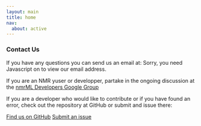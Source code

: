 ```yaml
---
layout: main
title: home
nav:
  about: active
---
```


### Contact Us

If you have any questions you can send us an email at: <script type="text/javascript" language="javascript" src="/js/email.js" >
</script><noscript>Sorry, you need Javascript on to view our email address.</noscript>

If you are an NMR yuser or developper, partake in the ongoing discussion at the [nmrML Developers Google
Group](https://groups.google.com/group/nmrml/subscribe?note=1&hl=en&noredirect=true&pli=1)


If you are a developer who would like to contribute or if you have found
an error, check out the repository at GitHub or submit and issue there:

<a class="btn btn-primary" href="https://github.com/nmrML/nmrML" role="button">Find us on
GitHub</a> <a class="btn btn-primary" href="https://github.com/nmrML/nmrML/issues"
role="button">Submit an issue</a>



